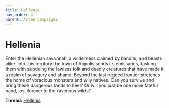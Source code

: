 ```yaml
---
title: Hellenia
nav_order: 4
parent: Arden Campaigns
---
```

 
# Hellenia
Enter the Hellenian savannah, a wilderness claimed by bandits, and beasts alike. Into this territory the town of Appolis sends its emissaries, tasking them with subduing the lawless folk and deadly creatures that have made it a realm of savagery and shame. Beyond the last rugged frontier stretches the home of voracious monsters and wily natives. Can you survive and bring these dangerous lands to heel? Or will you just be one more fateful band, lost forever to the ravenous wilds?

**Thread:** [Hellenia](https://app.roll20.net/forum/post/8831028/liberty-beguiling/?pagenum=1)
